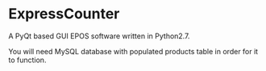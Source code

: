 # ExpressCounter

A PyQt based GUI EPOS software written in Python2.7.

You will need MySQL database with populated products table in order for it to function.
